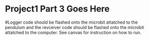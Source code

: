 # Project1 Part 3 Goes Here

#Logger code should be flashed onto the microbit attatched to the pendulum and the revceiver code should be flashed onto the microbit attatched to the computer. See canvas for instruction on how to run.
